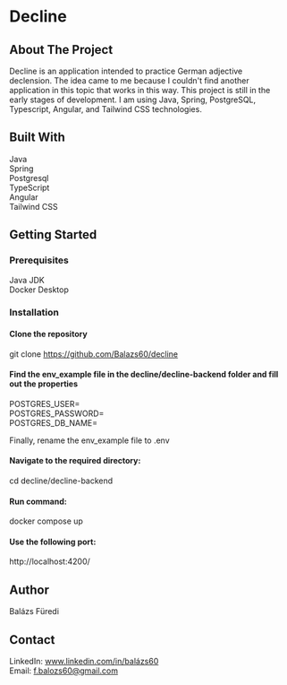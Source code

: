 
# Decline  

## About The Project    

Decline is an application intended to practice German adjective  
declension. The idea came to me because I couldn't find another  
application in this topic that works in this way. This project is still in the  
early stages of development. I am using Java, Spring, PostgreSQL,  
Typescript, Angular, and Tailwind CSS technologies.  


## Built With  
Java  
Spring  
Postgresql  
TypeScript  
Angular    
Tailwind CSS  

## Getting Started

### Prerequisites

Java JDK  
Docker Desktop  

### Installation  

#### Clone the repository  

git clone https://github.com/Balazs60/decline  



#### Find the env_example file in the decline/decline-backend folder and fill out the properties  

POSTGRES_USER=  
POSTGRES_PASSWORD=  
POSTGRES_DB_NAME=  

Finally, rename the env_example file to .env  


#### Navigate to the required directory:

cd decline/decline-backend


#### Run command:  

docker compose up  

#### Use the following port:  

http://localhost:4200/  

## Author  
Balázs Füredi  

## Contact  
LinkedIn: www.linkedin.com/in/balázs60  
Email: f.balozs60@gmail.com  






